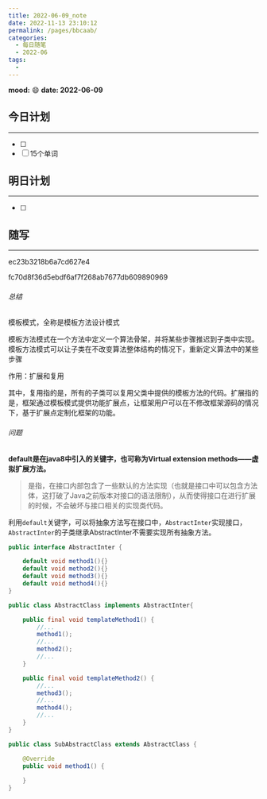 ```yaml
---
title: 2022-06-09_note
date: 2022-11-13 23:10:12
permalink: /pages/bbcaab/
categories:
  - 每日随笔
  - 2022-06
tags:
  - 
---
```

**mood:** :smile:  									**date: 2022-06-09**  
## 今日计划  
------
- [ ]  
- [ ]  15个单词
## 明日计划  
------
- [ ]  
## 随写 
------

ec23b3218b6a7cd627e4

fc70d8f36d5ebdf6af7f268ab7677db609890969



###### 总结

模板模式，全称是模板方法设计模式

模板方法模式在一个方法中定义一个算法骨架，并将某些步骤推迟到子类中实现。模板方法模式可以让子类在不改变算法整体结构的情况下，重新定义算法中的某些步骤

作用：扩展和复用

其中，复用指的是，所有的子类可以复用父类中提供的模板方法的代码。扩展指的是，框架通过模板模式提供功能扩展点，让框架用户可以在不修改框架源码的情况下，基于扩展点定制化框架的功能。



###### 问题

**default是在java8中引入的关键字，也可称为Virtual extension methods——虚拟扩展方法。**

> 是指，在接口内部包含了一些默认的方法实现（也就是接口中可以包含方法体，这打破了Java之前版本对接口的语法限制），从而使得接口在进行扩展的时候，不会破坏与接口相关的实现类代码。

利用`default`关键字，可以将抽象方法写在接口中，`AbstractInter`实现接口，`AbstractInter`的子类继承AbstractInter不需要实现所有抽象方法。


```java
public interface AbstractInter {

    default void method1(){}
    default void method2(){}
    default void method3(){}
    default void method4(){}
}

public class AbstractClass implements AbstractInter{

    public final void templateMethod1() {
        //...
        method1();
        //...
        method2();
        //...
    }

    public final void templateMethod2() {
        //...
        method3();
        //...
        method4();
        //...
    }
}

public class SubAbstractClass extends AbstractClass {

    @Override
    public void method1() {
        
    }
}
```

